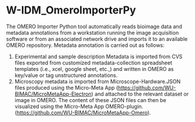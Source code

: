 # W-IDM_OmeroImporterPy
The OMERO Importer Python tool automatically reads bioimage data and metadata annotations from a workstation running the image acquisition software or from an associated network drive and imports it to an available OMERO repository. Metadata annotation is carried out as follows:
1) Experimental and sample description Metadata is imported from CVS files exported from customized metadata-collection spreadsheet templates (i.e., xcel, google sheet, etc.,) and written in OMERO as key/value or tag unstructured annotations.
2) Microscopy metadata is imported from Microscope-Hardware.JSON files produced using the Micro-Meta App (https://github.com/WU-BIMAC/MicroMetaApp-Electron) and attached to the relevant dataset or image in OMERO. The content of these JSON files can then be visualized using the Micro-Meta App OMERO-plugin. (https://github.com/WU-BIMAC/MicroMetaApp-Omero).
